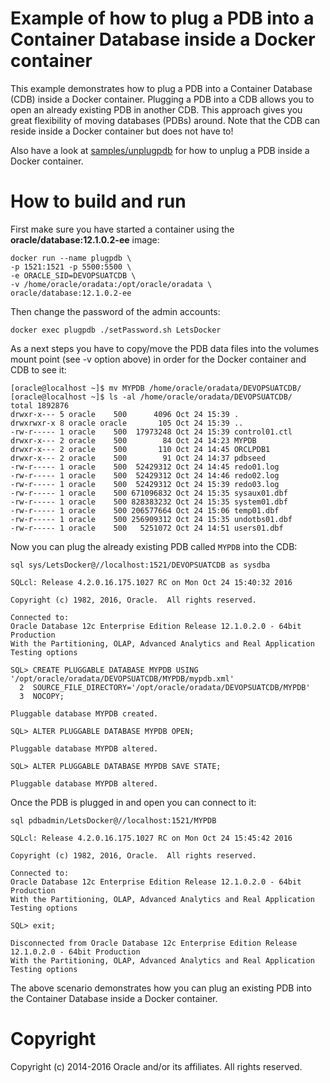 Example of how to plug a PDB into a Container Database inside a Docker container
================================================================================
This example demonstrates how to plug a PDB into a Container Database (CDB) inside a Docker container.
Plugging a PDB into a CDB allows you to open an already existing PDB in another CDB.
This approach gives you great flexibility of moving databases (PDBs) around.
Note that the CDB can reside inside a Docker container but does not have to!

Also have a look at [samples/unplugpdb](../unplugpdb) for how to unplug a PDB inside a Docker container.

# How to build and run
First make sure you have started a container using the **oracle/database:12.1.0.2-ee** image:

	docker run --name plugpdb \
	-p 1521:1521 -p 5500:5500 \
	-e ORACLE_SID=DEVOPSUATCDB \
	-v /home/oracle/oradata:/opt/oracle/oradata \
	oracle/database:12.1.0.2-ee

Then change the password of the admin accounts:

	docker exec plugpdb ./setPassword.sh LetsDocker

As a next steps you have to copy/move the PDB data files into the volumes mount point
(see -v option above) in order for the Docker container and CDB to see it:

	[oracle@localhost ~]$ mv MYPDB /home/oracle/oradata/DEVOPSUATCDB/
	[oracle@localhost ~]$ ls -al /home/oracle/oradata/DEVOPSUATCDB/
	total 1892876
	drwxr-x--- 5 oracle    500      4096 Oct 24 15:39 .
	drwxrwxr-x 8 oracle oracle       105 Oct 24 15:39 ..
	-rw-r----- 1 oracle    500  17973248 Oct 24 15:39 control01.ctl
	drwxr-x--- 2 oracle    500        84 Oct 24 14:23 MYPDB
	drwxr-x--- 2 oracle    500       110 Oct 24 14:45 ORCLPDB1
	drwxr-x--- 2 oracle    500        91 Oct 24 14:37 pdbseed
	-rw-r----- 1 oracle    500  52429312 Oct 24 14:45 redo01.log
	-rw-r----- 1 oracle    500  52429312 Oct 24 14:46 redo02.log
	-rw-r----- 1 oracle    500  52429312 Oct 24 15:39 redo03.log
	-rw-r----- 1 oracle    500 671096832 Oct 24 15:35 sysaux01.dbf
	-rw-r----- 1 oracle    500 828383232 Oct 24 15:35 system01.dbf
	-rw-r----- 1 oracle    500 206577664 Oct 24 15:06 temp01.dbf
	-rw-r----- 1 oracle    500 256909312 Oct 24 15:35 undotbs01.dbf
	-rw-r----- 1 oracle    500   5251072 Oct 24 14:51 users01.dbf

Now you can plug the already existing PDB called `MYPDB` into the CDB:
	
	sql sys/LetsDocker@//localhost:1521/DEVOPSUATCDB as sysdba
	
	SQLcl: Release 4.2.0.16.175.1027 RC on Mon Oct 24 15:40:32 2016
	
	Copyright (c) 1982, 2016, Oracle.  All rights reserved.
	
	Connected to:
	Oracle Database 12c Enterprise Edition Release 12.1.0.2.0 - 64bit Production
	With the Partitioning, OLAP, Advanced Analytics and Real Application Testing options
	
	SQL> CREATE PLUGGABLE DATABASE MYPDB USING '/opt/oracle/oradata/DEVOPSUATCDB/MYPDB/mypdb.xml'
	  2  SOURCE_FILE_DIRECTORY='/opt/oracle/oradata/DEVOPSUATCDB/MYPDB'
	  3  NOCOPY;
	
	Pluggable database MYPDB created.
	
	SQL> ALTER PLUGGABLE DATABASE MYPDB OPEN;
	
	Pluggable database MYPDB altered.
	
	SQL> ALTER PLUGGABLE DATABASE MYPDB SAVE STATE;
	
	Pluggable database MYPDB altered.
	
Once the PDB is plugged in and open you can connect to it:
	
	sql pdbadmin/LetsDocker@//localhost:1521/MYPDB
	
	SQLcl: Release 4.2.0.16.175.1027 RC on Mon Oct 24 15:45:42 2016
	
	Copyright (c) 1982, 2016, Oracle.  All rights reserved.
	
	Connected to:
	Oracle Database 12c Enterprise Edition Release 12.1.0.2.0 - 64bit Production
	With the Partitioning, OLAP, Advanced Analytics and Real Application Testing options
	
	SQL> exit;
	
	Disconnected from Oracle Database 12c Enterprise Edition Release 12.1.0.2.0 - 64bit Production
	With the Partitioning, OLAP, Advanced Analytics and Real Application Testing options

The above scenario demonstrates how you can plug an existing PDB
into the Container Database inside a Docker container.

# Copyright
Copyright (c) 2014-2016 Oracle and/or its affiliates. All rights reserved.
